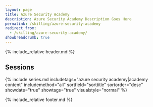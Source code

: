 ```yaml
---
layout: page
title: Azure Security Academy
description: Azure Security Academy Description Goes Here
permalink: /skilling/azure-security-academy
redirect_from:
  - /skilling/azure-security-academy/
showbreadcrumb: true
---
```


{% include_relative header.md %}

## Sessions

{% include series.md 
    includetags="azure security academy|academy content" includemethod="all" 
    sortfield="sorttitle" sortorder="desc" showdate="true" showtags="true"
    visualstyle="normal"
%}

{% include_relative footer.md %}